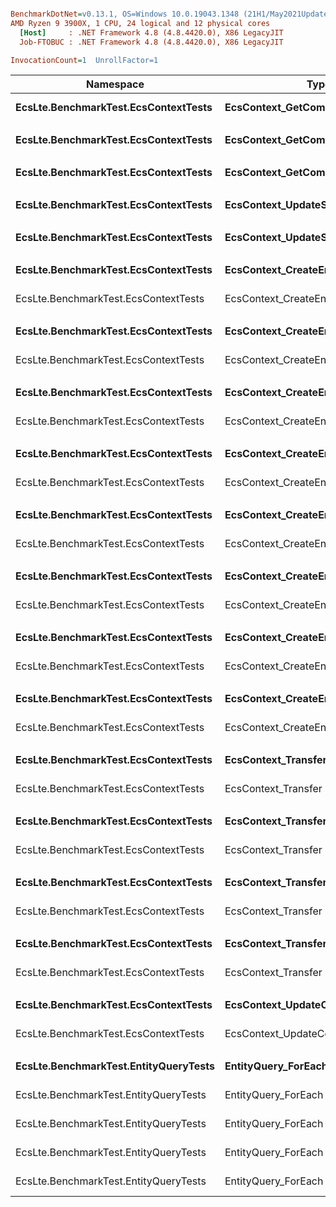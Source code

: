 ``` ini

BenchmarkDotNet=v0.13.1, OS=Windows 10.0.19043.1348 (21H1/May2021Update)
AMD Ryzen 9 3900X, 1 CPU, 24 logical and 12 physical cores
  [Host]     : .NET Framework 4.8 (4.8.4420.0), X86 LegacyJIT
  Job-FTOBUC : .NET Framework 4.8 (4.8.4420.0), X86 LegacyJIT

InvocationCount=1  UnrollFactor=1  

```
|                             Namespace |                             Type |                                Method |   CompArr |      ReadWrite |         Mean |     Error |    StdDev |
|-------------------------------------- |--------------------------------- |-------------------------------------- |---------- |--------------- |-------------:|----------:|----------:|
|  **EcsLte.BenchmarkTest.EcsContextTests** |          **EcsContext_GetComponent** |                   **GetComponent_Entity** |         **?** |              **?** |   **328.205 ms** | **1.0821 ms** | **0.9592 ms** |
|                                       |                                  |                                       |           |                |              |           |           |
|  **EcsLte.BenchmarkTest.EcsContextTests** |          **EcsContext_GetComponent** |         **GetComponents_EntityArcheType** |         **?** |              **?** |     **9.983 ms** | **0.1994 ms** | **0.3745 ms** |
|                                       |                                  |                                       |           |                |              |           |           |
|  **EcsLte.BenchmarkTest.EcsContextTests** |          **EcsContext_GetComponent** |             **GetComponents_EntityQuery** |         **?** |              **?** |    **10.029 ms** | **0.2002 ms** | **0.3558 ms** |
|                                       |                                  |                                       |           |                |              |           |           |
|  **EcsLte.BenchmarkTest.EcsContextTests** | **EcsContext_UpdateSharedComponent** | **UpdateSharedComponent_EntityArcheType** |         **?** |              **?** |     **9.306 ms** | **0.0828 ms** | **0.0774 ms** |
|                                       |                                  |                                       |           |                |              |           |           |
|  **EcsLte.BenchmarkTest.EcsContextTests** | **EcsContext_UpdateSharedComponent** |     **UpdateSharedComponent_EntityQuery** |         **?** |              **?** |    **25.272 ms** | **0.1376 ms** | **0.1149 ms** |
|                                       |                                  |                                       |           |                |              |           |           |
|  **EcsLte.BenchmarkTest.EcsContextTests** |          **EcsContext_CreateEntity** |                        **CreateEntities** | **Normal_x4** |              **?** |    **81.787 ms** | **0.2431 ms** | **0.2030 ms** |
|  EcsLte.BenchmarkTest.EcsContextTests |          EcsContext_CreateEntity |                        CreateEntities | Shared_x4 |              ? |    58.360 ms | 0.2449 ms | 0.1912 ms |
|                                       |                                  |                                       |           |                |              |           |           |
|  **EcsLte.BenchmarkTest.EcsContextTests** |          **EcsContext_CreateEntity** |                  **CreateEntities_Reuse** | **Normal_x4** |              **?** |    **76.730 ms** | **0.5489 ms** | **0.5135 ms** |
|  EcsLte.BenchmarkTest.EcsContextTests |          EcsContext_CreateEntity |                  CreateEntities_Reuse | Shared_x4 |              ? |    56.930 ms | 0.9947 ms | 0.9304 ms |
|                                       |                                  |                                       |           |                |              |           |           |
|  **EcsLte.BenchmarkTest.EcsContextTests** |          **EcsContext_CreateEntity** |                          **CreateEntity** | **Normal_x4** |              **?** |   **264.485 ms** | **1.6983 ms** | **1.5886 ms** |
|  EcsLte.BenchmarkTest.EcsContextTests |          EcsContext_CreateEntity |                          CreateEntity | Shared_x4 |              ? |   179.710 ms | 2.6752 ms | 2.5024 ms |
|                                       |                                  |                                       |           |                |              |           |           |
|  **EcsLte.BenchmarkTest.EcsContextTests** |          **EcsContext_CreateEntity** |                    **CreateEntity_Reuse** | **Normal_x4** |              **?** |   **241.094 ms** | **0.7683 ms** | **0.6810 ms** |
|  EcsLte.BenchmarkTest.EcsContextTests |          EcsContext_CreateEntity |                    CreateEntity_Reuse | Shared_x4 |              ? |   158.362 ms | 0.9421 ms | 0.8812 ms |
|                                       |                                  |                                       |           |                |              |           |           |
|  **EcsLte.BenchmarkTest.EcsContextTests** |          **EcsContext_CreateEntity** |                       **DestroyEntities** | **Normal_x4** |              **?** |    **46.998 ms** | **0.4012 ms** | **0.3557 ms** |
|  EcsLte.BenchmarkTest.EcsContextTests |          EcsContext_CreateEntity |                       DestroyEntities | Shared_x4 |              ? |    46.442 ms | 0.4837 ms | 0.4525 ms |
|                                       |                                  |                                       |           |                |              |           |           |
|  **EcsLte.BenchmarkTest.EcsContextTests** |          **EcsContext_CreateEntity** |                 **DestroyEntities_Reuse** | **Normal_x4** |              **?** |    **43.085 ms** | **0.1737 ms** | **0.1625 ms** |
|  EcsLte.BenchmarkTest.EcsContextTests |          EcsContext_CreateEntity |                 DestroyEntities_Reuse | Shared_x4 |              ? |    42.296 ms | 0.1991 ms | 0.1765 ms |
|                                       |                                  |                                       |           |                |              |           |           |
|  **EcsLte.BenchmarkTest.EcsContextTests** |          **EcsContext_CreateEntity** |                         **DestroyEntity** | **Normal_x4** |              **?** |    **60.375 ms** | **0.6421 ms** | **0.6007 ms** |
|  EcsLte.BenchmarkTest.EcsContextTests |          EcsContext_CreateEntity |                         DestroyEntity | Shared_x4 |              ? |    59.174 ms | 0.2904 ms | 0.2425 ms |
|                                       |                                  |                                       |           |                |              |           |           |
|  **EcsLte.BenchmarkTest.EcsContextTests** |          **EcsContext_CreateEntity** |                   **DestroyEntity_Reuse** | **Normal_x4** |              **?** |    **56.268 ms** | **0.2738 ms** | **0.2561 ms** |
|  EcsLte.BenchmarkTest.EcsContextTests |          EcsContext_CreateEntity |                   DestroyEntity_Reuse | Shared_x4 |              ? |    54.146 ms | 0.3837 ms | 0.3402 ms |
|                                       |                                  |                                       |           |                |              |           |           |
|  **EcsLte.BenchmarkTest.EcsContextTests** |              **EcsContext_Transfer** |            **TransferEntities_NoDestroy** | **Normal_x4** |              **?** |   **186.615 ms** | **0.7735 ms** | **0.6856 ms** |
|  EcsLte.BenchmarkTest.EcsContextTests |              EcsContext_Transfer |            TransferEntities_NoDestroy | Shared_x4 |              ? |   346.349 ms | 1.2276 ms | 1.1483 ms |
|                                       |                                  |                                       |           |                |              |           |           |
|  **EcsLte.BenchmarkTest.EcsContextTests** |              **EcsContext_Transfer** |     **TransferEntityArcheType_NoDestroy** | **Normal_x4** |              **?** |    **80.124 ms** | **0.7817 ms** | **0.7312 ms** |
|  EcsLte.BenchmarkTest.EcsContextTests |              EcsContext_Transfer |     TransferEntityArcheType_NoDestroy | Shared_x4 |              ? |    59.741 ms | 0.8909 ms | 0.8333 ms |
|                                       |                                  |                                       |           |                |              |           |           |
|  **EcsLte.BenchmarkTest.EcsContextTests** |              **EcsContext_Transfer** |         **TransferEntityQuery_NoDestroy** | **Normal_x4** |              **?** |    **81.728 ms** | **1.5261 ms** | **1.4275 ms** |
|  EcsLte.BenchmarkTest.EcsContextTests |              EcsContext_Transfer |         TransferEntityQuery_NoDestroy | Shared_x4 |              ? |    59.780 ms | 0.6398 ms | 0.5985 ms |
|                                       |                                  |                                       |           |                |              |           |           |
|  **EcsLte.BenchmarkTest.EcsContextTests** |              **EcsContext_Transfer** |              **TransferEntity_NoDestroy** | **Normal_x4** |              **?** |   **211.017 ms** | **0.8749 ms** | **0.8184 ms** |
|  EcsLte.BenchmarkTest.EcsContextTests |              EcsContext_Transfer |              TransferEntity_NoDestroy | Shared_x4 |              ? |   379.241 ms | 1.2749 ms | 1.1926 ms |
|                                       |                                  |                                       |           |                |              |           |           |
|  **EcsLte.BenchmarkTest.EcsContextTests** |       **EcsContext_UpdateComponent** |                **UpdateComponent_Entity** | **Normal_x4** |              **?** |   **342.315 ms** | **0.9381 ms** | **0.8775 ms** |
|  EcsLte.BenchmarkTest.EcsContextTests |       EcsContext_UpdateComponent |                UpdateComponent_Entity | Shared_x4 |              ? | 1,221.393 ms | 9.4216 ms | 8.8129 ms |
|                                       |                                  |                                       |           |                |              |           |           |
| **EcsLte.BenchmarkTest.EntityQueryTests** |              **EntityQuery_ForEach** |                               **ForEach** |         **?** |           **R0W0** |    **98.479 ms** | **0.6759 ms** | **0.6322 ms** |
| EcsLte.BenchmarkTest.EntityQueryTests |              EntityQuery_ForEach |                               ForEach |         ? | R0W4_Normal_x4 |   302.455 ms | 1.2713 ms | 1.1892 ms |
| EcsLte.BenchmarkTest.EntityQueryTests |              EntityQuery_ForEach |                               ForEach |         ? | R4W0_Normal_x4 |   197.857 ms | 0.9451 ms | 0.8378 ms |
| EcsLte.BenchmarkTest.EntityQueryTests |              EntityQuery_ForEach |                               ForEach |         ? | R0W4_Shared_x4 |   537.055 ms | 6.2652 ms | 5.8605 ms |
| EcsLte.BenchmarkTest.EntityQueryTests |              EntityQuery_ForEach |                               ForEach |         ? | R4W0_Shared_x4 |   212.625 ms | 1.8117 ms | 1.6060 ms |
